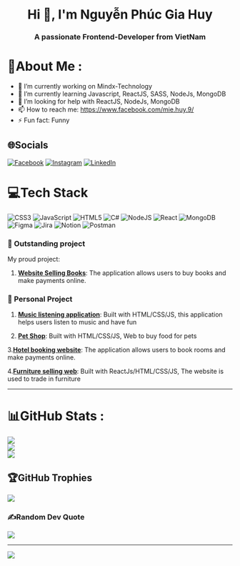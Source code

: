 <h1 align="center">Hi 👋, I'm Nguyễn Phúc Gia Huy</h1>
<h3 align="center">A passionate Frontend-Developer from VietNam</h3>

# 💫About Me :
- 🔭 I’m currently working on Mindx-Technology
- 🌱 I’m currently learning Javascript, ReactJS, SASS, NodeJs, MongoDB
- 🤔 I’m looking for help with ReactJS, NodeJs, MongoDB
- 📫 How to reach me: https://www.facebook.com/mie.huy.9/
- ⚡ Fun fact: Funny

## 🌐Socials
[![Facebook](https://img.shields.io/badge/Facebook-%231877F2.svg?logo=Facebook&logoColor=white)](https://facebook.com/https://www.facebook.com/mie.huy.9/) [![Instagram](https://img.shields.io/badge/Instagram-%23E4405F.svg?logo=Instagram&logoColor=white)](https://instagram.com/Icyy.huy) [![LinkedIn](https://img.shields.io/badge/LinkedIn-%230077B5.svg?logo=linkedin&logoColor=white)](https://linkedin.com/in/lihttps://www.linkedin.com/in/huy-nguyễn-343b86248/) 

# 💻Tech Stack
![CSS3](https://img.shields.io/badge/css3-%231572B6.svg?style=for-the-badge&logo=css3&logoColor=white) ![JavaScript](https://img.shields.io/badge/javascript-%23323330.svg?style=for-the-badge&logo=javascript&logoColor=%23F7DF1E) ![HTML5](https://img.shields.io/badge/html5-%23E34F26.svg?style=for-the-badge&logo=html5&logoColor=white) ![C#](https://img.shields.io/badge/c%23-%23239120.svg?style=for-the-badge&logo=c-sharp&logoColor=white) ![NodeJS](https://img.shields.io/badge/node.js-6DA55F?style=for-the-badge&logo=node.js&logoColor=white) ![React](https://img.shields.io/badge/react-%2320232a.svg?style=for-the-badge&logo=react&logoColor=%2361DAFB) ![MongoDB](https://img.shields.io/badge/MongoDB-%234ea94b.svg?style=for-the-badge&logo=mongodb&logoColor=white) 	![Figma](https://img.shields.io/badge/figma-%23F24E1E.svg?style=for-the-badge&logo=figma&logoColor=white) ![Jira](https://img.shields.io/badge/jira-%230A0FFF.svg?style=for-the-badge&logo=jira&logoColor=white) ![Notion](https://img.shields.io/badge/Notion-%23000000.svg?style=for-the-badge&logo=notion&logoColor=white) ![Postman](https://img.shields.io/badge/Postman-FF6C37?style=for-the-badge&logo=postman&logoColor=white)

### 🌟 Outstanding project

My proud project:

1. **[Website Selling Books](https://github.com/manhhoang8th4/CNPMNC_LT.git)**: The application allows users to buy books and make payments online. 

### 🌟 Personal Project

1. **[Music listening application](https://github.com/tottidung/Music.git)**: Built with HTML/CSS/JS, this application helps users listen to music and have fun

3. **[Pet Shop](https://github.com/tottidung/PetShop.git)**: Built with HTML/CSS/JS, Web to buy food for pets

3.**[Hotel booking website](https://github.com/tottidung/IKIGAI.git)**: The application allows users to book rooms and make payments online.
   
4.**[Furniture selling web](https://github.com/tottidung/Furniture.git)**: Built with ReactJs/HTML/CSS/JS, The website is used to trade in furniture

---
# 📊GitHub Stats :
![](https://github-readme-stats.vercel.app/api?username=tottidung&theme=tokyonight&hide_border=false&include_all_commits=false&count_private=false)<br/>
![](https://github-readme-streak-stats.herokuapp.com/?user=tottidung&theme=tokyonight&hide_border=false)<br/>
![](https://github-readme-stats.vercel.app/api/top-langs/?username=tottidung&theme=tokyonight&hide_border=false&include_all_commits=false&count_private=false&layout=compact)

## 🏆GitHub Trophies
![](https://github-trophies.vercel.app/?username=tottidung&theme=radical&no-frame=false&no-bg=true&margin-w=4)

### ✍️Random Dev Quote
![](https://quotes-github-readme.vercel.app/api?type=horizontal&theme=tokyonight)

---
[![](https://visitcount.itsvg.in/api?id=tottidung&icon=4&color=0)](https://visitcount.itsvg.in)

